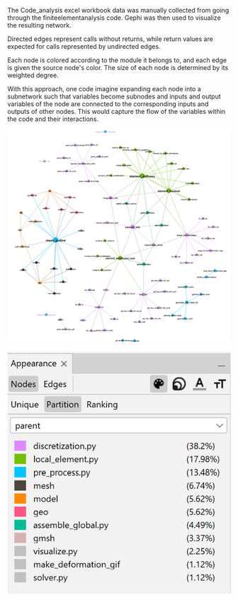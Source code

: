 The Code_analysis excel workbook data was manually collected from going through the finiteelementanalysis code. Gephi was then used to visualize the resulting network.

Directed edges represent calls without returns, while return values are expected for calls represented by undirected edges.

Each node is colored according to the module it belongs to, and each edge is given the source node's color.
The size of each node is determined by its weighted degree.

With this approach, one code imagine expanding each node into a subnetwork such that variables become subnodes and inputs and output variables of the node are connected to the corresponding inputs and outputs of other nodes. This would capture the flow of the variables within the code and their interactions.

![Network Graph](code_analysis.png "Call-based Network Graph of finiteelementanalysis")

![Legend](code_analysis_legend.png "Graph Node Color Legend")